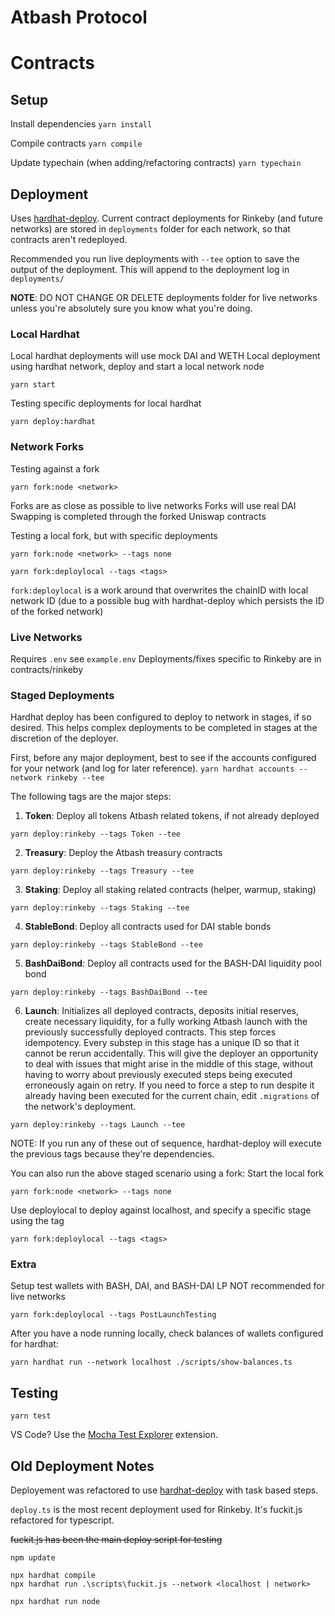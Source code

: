 # Atbash Protocol

# Contracts 
## Setup

Install dependencies
`yarn install`

Compile contracts
`yarn compile` 

Update typechain (when adding/refactoring contracts)
`yarn typechain`

## Deployment

Uses [hardhat-deploy](https://www.npmjs.com/package/hardhat-deploy#migrating-existing-deployment-to-hardhat-deploy).  Current contract deployments for Rinkeby (and future networks) are stored in `deployments` folder for each network, so that contracts aren't redeployed.  

Recommended you run live deployments with `--tee` option to save the output of the deployment.  This will append to the deployment log in `deployments/`

**NOTE**: DO NOT CHANGE OR DELETE deployments folder for live networks unless you're absolutely sure you know what you're doing.

### Local Hardhat
Local hardhat deployments will use mock DAI and WETH
Local deployment using hardhat network, deploy and start a local network node

`yarn start`

Testing specific deployments for local hardhat

`yarn deploy:hardhat`

### Network Forks
Testing against a fork

`yarn fork:node <network>`

Forks are as close as possible to live networks
Forks will use real DAI
Swapping is completed through the forked Uniswap contracts


Testing a local fork, but with specific deployments

`yarn fork:node <network> --tags none`

`yarn fork:deploylocal --tags <tags>`


`fork:deploylocal` is a work around that overwrites the chainID with local network ID (due to a possible bug with hardhat-deploy which persists the ID of the forked network) 

### Live Networks
Requires `.env` see `example.env` 
Deployments/fixes specific to Rinkeby are in contracts/rinkeby

### Staged Deployments
Hardhat deploy has been configured to deploy to network in stages, if so desired.  This helps complex deployments to be completed in stages at the discretion of the deployer.  

First, before any major deployment, best to see if the accounts configured for your network (and log for later reference).
`yarn hardhat accounts --network rinkeby --tee`

The following tags are the major steps:

1. **Token**: Deploy all tokens Atbash related tokens, if not already deployed

`yarn deploy:rinkeby --tags Token --tee` 

2. **Treasury**: Deploy the Atbash treasury contracts

`yarn deploy:rinkeby --tags Treasury --tee` 

3. **Staking**: Deploy all staking related contracts (helper, warmup, staking)

`yarn deploy:rinkeby --tags Staking --tee` 

4. **StableBond**: Deploy all contracts used for DAI stable bonds

`yarn deploy:rinkeby --tags StableBond --tee` 

5. **BashDaiBond**: Deploy all contracts used for the BASH-DAI liquidity pool bond

`yarn deploy:rinkeby --tags BashDaiBond --tee`

6.  **Launch**: Initializes all deployed contracts, deposits initial reserves, create necessary liquidity, for a fully working Atbash launch with the previously successfully deployed contracts.  This step forces idempotency.  Every substep in this stage has a unique ID so that it cannot be rerun accidentally.  This will give the deployer an opportunity to deal with issues that might arise in the middle of this stage, without having to worry about previously executed steps being executed erroneously again on retry.  If you need to force a step to run despite it already having been executed for the current chain, edit `.migrations` of the network's deployment.

`yarn deploy:rinkeby --tags Launch --tee`

NOTE: If you run any of these out of sequence, hardhat-deploy will execute the previous tags because they're dependencies.

You can also run the above staged scenario using a fork:
Start the local fork

`yarn fork:node <network> --tags none`

Use deploylocal to deploy against localhost, and specify a specific stage using the tag

`yarn fork:deploylocal --tags <tags>`

### Extra
Setup test wallets with BASH, DAI, and BASH-DAI LP
NOT recommended for live networks

`yarn fork:deploylocal --tags PostLaunchTesting`

After you have a node running locally, check balances of wallets configured for hardhat:

`yarn hardhat run --network localhost ./scripts/show-balances.ts`

## Testing

`yarn test`

VS Code?  Use the [Mocha Test Explorer](https://marketplace.visualstudio.com/items?itemName=hbenl.vscode-mocha-test-adapter) extension.

## Old Deployment Notes ##
Deployement was refactored to use [hardhat-deploy](https://www.npmjs.com/package/hardhat-deploy#migrating-existing-deployment-to-hardhat-deploy) with task based steps.

`deploy.ts` is the most recent deployment used for Rinkeby.  It's fuckit.js refactored for typescript.

~~fuckit.js has been the main deploy script for testing~~

```
npm update

npx hardhat compile
npx hardhat run .\scripts\fuckit.js --network <localhost | network> 

npx hardhat run node
```
